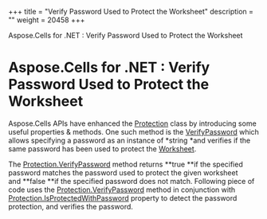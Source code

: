+++
title = "Verify Password Used to Protect the Worksheet" 
description = "" 
weight = 20458 
+++

Aspose.Cells for .NET : Verify Password Used to Protect the Worksheet  

# Aspose.Cells for .NET : Verify Password Used to Protect the Worksheet


Aspose.Cells APIs have enhanced the [Protection](https://apireference.aspose.com/net/cells/aspose.cells/protection) class by introducing some useful properties & methods. One such method is the [VerifyPassword](https://apireference.aspose.com/net/cells/aspose.cells/protection/methods/verifypassword) which allows specifying a password as an instance of *string *and verifies if the same password has been used to protect the [Worksheet](https://apireference.aspose.com/net/cells/aspose.cells/worksheet).

The [Protection.VerifyPassword](https://apireference.aspose.com/net/cells/aspose.cells/protection/methods/verifypassword) method returns **true **if the specified password matches the password used to protect the given worksheet and **false **if the specified password does not match. Following piece of code uses the [Protection.VerifyPassword](https://apireference.aspose.com/net/cells/aspose.cells/protection/methods/verifypassword) method in conjunction with [Protection.IsProtectedWithPassword](https://apireference.aspose.com/net/cells/aspose.cells/protection/properties/isprotectedwithpassword) property to detect the password protection, and verifies the password.

